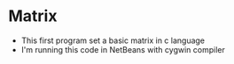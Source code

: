 Matrix
======

- This first program set a basic matrix in c language
- I'm running this code in NetBeans with cygwin compiler 
